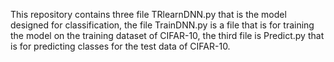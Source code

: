 This repository contains three file TRlearnDNN.py that is the model designed for classification, the file TrainDNN.py is a file that is for
training the model on the training dataset of CIFAR-10, the third file is Predict.py that is for predicting classes for the test data of
CIFAR-10.
